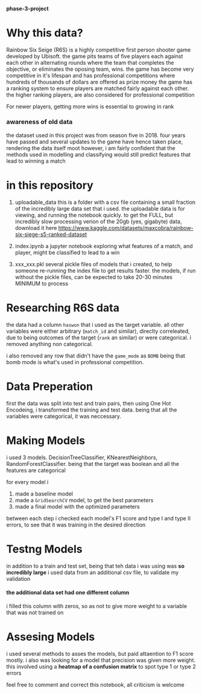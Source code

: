 #### phase-3-project

# Why this data?
Rainbow Six Seige (R6S) is a highly competitive first person shooter game developed by Ubisoft. the game pits teams of five players each against each other in alternating rounds where the team that completes the objective, or eliminates the oposing team, wins.
the game has become very competitive in it's lifespan and has professional competitions where hundreds of thousands of dollars are offered as prize money
the game has a ranking system to ensure players are matched fairly against each other. the higher ranking players, are also considered for professional competition

For newer players, getting more wins is essential to growing in rank

### awareness of old data
the dataset used in this project was from season five in 2018. four years have passed and several updates to the game have hence taken place, rendering the data itself moot
however, i am fairly confident that the methods used in modelling and classifying would still predict features that lead to winning a match

# in this repository
1) uploadable_data
    this is a folder with a csv file containing a small fraction of the incredibly large data set that i used. the uploadable data is for viewing, and running the notebook quickly. to get the FULL, but incredibly slow processing verion of the 20gb (yes, gigabyte) data, download it here <a>https://www.kaggle.com/datasets/maxcobra/rainbow-six-siege-s5-ranked-dataset</a>

2) index.ipynb
    a jupyter notebook exploring what features of a match, and player, might be classified to lead to a win

3) xxx_xxx.pkl 
    several pickle files of models that i created, to help someone re-running the index file to get results faster. the models, if run without the pickle files, can be expected to take 20-30 minutes MINIMUM to process

# Researching R6S data
the data had a column `haswon` that i used as the target variable. all other variables were either arbitrary (`match_id` and similar), direclty correleated, due to being outcomes of the target (`rank` an similar) or were categorical. i removed anything non categorical.

i also removed any row that didn't have the `game_mode` as `BOMB` being that bomb mode is what's used in professional competition.

# Data Preperation
first the data was split into test and train pairs, then using One Hot Encodeing, i transformed the training and test data. being that all the variables were categorical, it was neccessary.

# Making Models
i used 3 models. DecisionTreeClassifier, KNearestNeighbors, RandomForestClassifier. being that the target was boolean and all the features are categorical

for every model i
1) made a baseline model
2) made a `GridSearchCV` model, to get the best parameters
3) made a final model with the optimized parameters

between each step i checked each model's F1 score and type I and type II errors, to see that it was training in the desired direction

# Testng Models
in addition to a train and test set, being that teh data i was using was **so incredibly large** i used data from an additional csv file, to validate my validation

#### the additional data set had one different column
i filled this column with zeros, so as not to give more weight to a variable that was not trained on

# Assesing Models
i used several methods to asses the models, but paid attaention to F1 score mostly. i also was looking for a model that precision was given more weight. this involved using a **heatmap of a confusion matrix** to spot type 1 or type 2 errors

feel free to comment and correct this notebook, all criticism is welcome